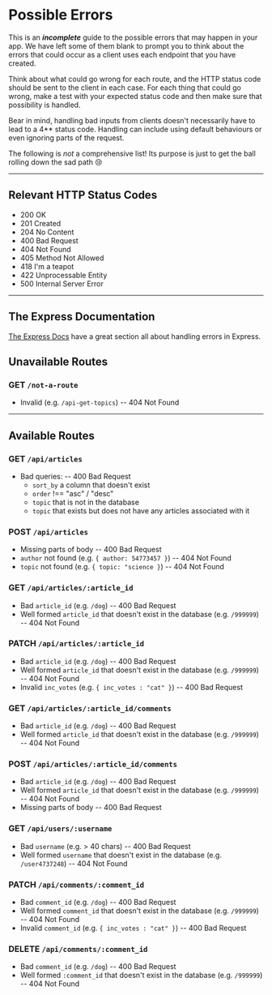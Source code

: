 # Possible Errors

This is an _**incomplete**_ guide to the possible errors that may happen in your app. We have left some of them blank to prompt you to think about the errors that could occur as a client uses each endpoint that you have created.

Think about what could go wrong for each route, and the HTTP status code should be sent to the client in each case.
For each thing that could go wrong, make a test with your expected status code and then make sure that possibility is handled.

Bear in mind, handling bad inputs from clients doesn't necessarily have to lead to a 4\*\* status code. Handling can include using default behaviours or even ignoring parts of the request.

The following is _not_ a comprehensive list! Its purpose is just to get the ball rolling down the sad path 😢

---

## Relevant HTTP Status Codes

- 200 OK
- 201 Created
- 204 No Content
- 400 Bad Request
- 404 Not Found
- 405 Method Not Allowed
- 418 I'm a teapot
- 422 Unprocessable Entity
- 500 Internal Server Error

---

## The Express Documentation

[The Express Docs](https://expressjs.com/en/guide/error-handling.html) have a great section all about handling errors in Express.

## Unavailable Routes

### GET `/not-a-route`

- Invalid (e.g. `/api-get-topics`) -- 404 Not Found

---

## Available Routes

### GET `/api/articles`

- Bad queries: -- 400 Bad Request
  - `sort_by` a column that doesn't exist
  - `order` !== "asc" / "desc"
  - `topic` that is not in the database
  - `topic` that exists but does not have any articles associated with it

### POST `/api/articles`

- Missing parts of body -- 400 Bad Request
- `author` not found (e.g. `{ author: 54773457 }`) -- 404 Not Found
- `topic` not found (e.g. `{ topic: "science }`) -- 404 Not Found

### GET `/api/articles/:article_id`

- Bad `article_id` (e.g. `/dog`) -- 400 Bad Request
- Well formed `article_id` that doesn't exist in the database (e.g. `/999999`) -- 404 Not Found

### PATCH `/api/articles/:article_id`

- Bad `article_id` (e.g. `/dog`) -- 400 Bad Request
- Well formed `article_id` that doesn't exist in the database (e.g. `/999999`) -- 404 Not Found
- Invalid `inc_votes` (e.g. `{ inc_votes : "cat" }`) -- 400 Bad Request

### GET `/api/articles/:article_id/comments`

- Bad `article_id` (e.g. `/dog`) -- 400 Bad Request
- Well formed `article_id` that doesn't exist in the database (e.g. `/999999`) -- 404 Not Found

### POST `/api/articles/:article_id/comments`

- Bad `article_id` (e.g. `/dog`) -- 400 Bad Request
- Well formed `article_id` that doesn't exist in the database (e.g. `/999999`) -- 404 Not Found
- Missing parts of body -- 400 Bad Request

### GET `/api/users/:username`

- Bad `username` (e.g. > 40 chars) -- 400 Bad Request
- Well formed `username` that doesn't exist in the database (e.g. `/user4737248`) -- 404 Not Found

### PATCH `/api/comments/:comment_id`

- Bad `comment_id` (e.g. `/dog`) -- 400 Bad Request
- Well formed `comment_id` that doesn't exist in the database (e.g. `/999999`) -- 404 Not Found
- Invalid `comment_id` (e.g. `{ inc_votes : "cat" }`) -- 400 Bad Request

### DELETE `/api/comments/:comment_id`

- Bad `comment_id` (e.g. `/dog`) -- 400 Bad Request
- Well formed `:comment_id` that doesn't exist in the database (e.g. `/999999`) -- 404 Not Found
